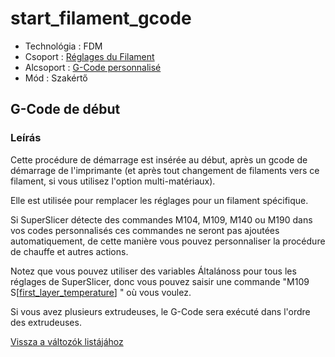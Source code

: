 # start\_filament\_gcode

* Technológia : FDM
* Csoport : [Réglages du Filament](../filament_settings/filament_settings.md)
* Alcsoport : [G-Code personnalisé](../printer_settings/printer_settings.md#g-code-personnalisé)
* Mód : Szakértő

## G-Code de début

### Leírás

Cette procédure de démarrage est insérée au début, après un gcode de démarrage de l'imprimante \(et après tout changement de filaments vers ce filament, si vous utilisez l'option multi-matériaux\).

Elle est utilisée pour remplacer les réglages pour un filament spécifique.

Si SuperSlicer détecte des commandes M104, M109, M140 ou M190 dans vos codes personnalisés ces commandes ne seront pas ajoutées automatiquement, de cette manière vous pouvez personnaliser la procédure de chauffe et autres actions.

Notez que vous pouvez utiliser des variables Általánoss pour tous les réglages de SuperSlicer, donc vous pouvez saisir une commande "M109 S\[[first\_layer\_temperature](first_layer_temperature.md)\] " où vous voulez.

Si vous avez plusieurs extrudeuses, le G-Code sera exécuté dans l'ordre des extrudeuses.

[Vissza a változók listájához](variable_list.md)

